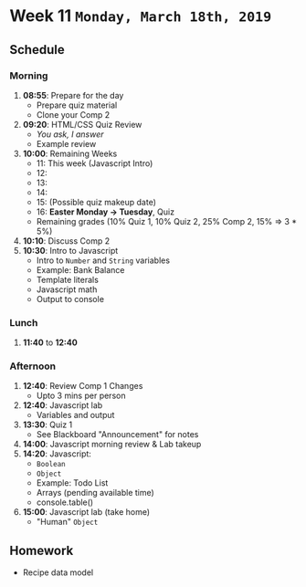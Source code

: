 # Week 11 `Monday, March 18th, 2019`

## Schedule

### Morning
1. __08:55__: Prepare for the day
    * Prepare quiz material
    * Clone your Comp 2
2. __09:20__: HTML/CSS Quiz Review
    * _You ask, I answer_
    * Example review
2. __10:00__: Remaining Weeks
    * 11: This week (Javascript Intro)
    * 12: 
    * 13: 
    * 14: 
    * 15: (Possible quiz makeup date)
    * 16: __Easter Monday -> Tuesday__, Quiz
    * Remaining grades (10% Quiz 1, 10% Quiz 2, 25% Comp 2, 15% => 3 * 5%)
3. __10:10__: Discuss Comp 2
4. __10:30__: Intro to Javascript
    * Intro to `Number` and `String` variables
    * Example: Bank Balance
    * Template literals
    * Javascript math
    * Output to console

### Lunch
1. __11:40__ to __12:40__

### Afternoon
1. __12:40__: Review Comp 1 Changes
    * Upto 3 mins per person
2. __12:40__: Javascript lab
    * Variables and output
3. __13:30__: Quiz 1
    * See Blackboard "Announcement" for notes
4. __14:00__: Javascript morning review & Lab takeup
5. __14:20__: Javascript:
    * `Boolean`
    * `Object`
    * Example: Todo List
    * Arrays (pending available time)
    * console.table()
6. __15:00__: Javascript lab (take home)
    * "Human" `Object`


## Homework
* Recipe data model



